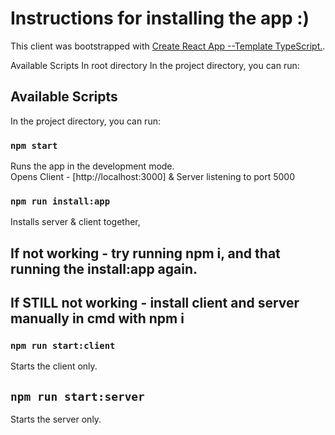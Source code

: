 # Instructions for installing the app :)

This client was bootstrapped with [Create React App  --Template TypeScript.](https://github.com/facebook/create-react-app). 

Available Scripts In root directory
In the project directory, you can run:
## Available Scripts

In the project directory, you can run:

### `npm start`

Runs the app in the development mode.\
Opens Client - [http://localhost:3000] & Server listening to port 5000

### `npm run install:app`

Installs server & client together,

## If not working - try running npm i, and that running the install:app again.
## If STILL not working - install client and server manually in cmd with npm i

### `npm run start:client`
Starts the client only.

## `npm run start:server`
Starts the server only.





